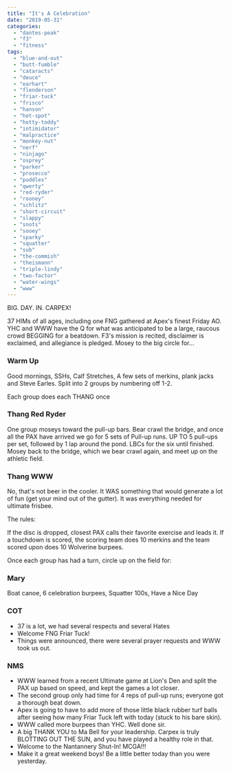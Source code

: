 ```yaml
---
title: "It's A Celebration"
date: "2019-05-31"
categories: 
  - "dantes-peak"
  - "f3"
  - "fitness"
tags: 
  - "blue-and-out"
  - "butt-fumble"
  - "cataracts"
  - "deuce"
  - "earhart"
  - "flenderson"
  - "friar-tuck"
  - "frisco"
  - "hanson"
  - "hot-spot"
  - "hotty-toddy"
  - "intimidator"
  - "malpractice"
  - "monkey-nut"
  - "nerf"
  - "ninjago"
  - "osprey"
  - "parker"
  - "prosecco"
  - "puddles"
  - "qwerty"
  - "red-ryder"
  - "rooney"
  - "schlitz"
  - "short-circuit"
  - "slappy"
  - "snots"
  - "sooey"
  - "sparky"
  - "squatter"
  - "sub"
  - "the-commish"
  - "theismann"
  - "triple-lindy"
  - "two-factor"
  - "water-wings"
  - "www"
---
```


BIG. DAY. IN. CARPEX!

37 HIMs of all ages, including one FNG gathered at Apex's finest Friday AO. YHC and WWW have the Q for what was anticipated to be a large, raucous crowd BEGGING for a beatdown. F3's mission is recited, disclaimer is exclaimed, and allegiance is pledged. Mosey to the big circle for...

### Warm Up

Good mornings, SSHs, Calf Stretches, A few sets of merkins, plank jacks and Steve Earles. Split into 2 groups by numbering off 1-2.

Each group does each THANG once

### Thang Red Ryder

One group moseys toward the pull-up bars. Bear crawl the bridge, and once all the PAX have arrived we go for 5 sets of Pull-up runs. UP TO 5 pull-ups per set, followed by 1 lap around the pond. LBCs for the six until finished. Mosey back to the bridge, which we bear crawl again, and meet up on the athletic field.

### Thang WWW

No, that's not beer in the cooler. It WAS something that would generate a lot of fun (get your mind out of the gutter). It was everything needed for ultimate frisbee.

The rules:

If the disc is dropped, closest PAX calls their favorite exercise and leads it. If a touchdown is scored, the scoring team does 10 merkins and the team scored upon does 10 Wolverine burpees.

Once each group has had a turn, circle up on the field for:

### Mary

Boat canoe, 6 celebration burpees, Squatter 100s, Have a Nice Day

### COT

- 37 is a lot, we had several respects and several Hates
- Welcome FNG Friar Tuck!
- Things were announced, there were several prayer requests and WWW took us out.

### NMS

- WWW learned from a recent Ultimate game at Lion's Den and split the PAX up based on speed, and kept the games a lot closer.
- The second group only had time for 4 reps of pull-up runs; everyone got a thorough beat down.
- Apex is going to have to add more of those little black rubber turf balls after seeing how many Friar Tuck left with today (stuck to his bare skin).
- WWW called more burpees than YHC. Well done sir.
- A big THANK YOU to Ma Bell for your leadership. Carpex is truly BLOTTING OUT THE SUN, and you have played a healthy role in that.
- Welcome to the Nantannery Shut-In! MCGA!!!
- Make it a great weekend boys! Be a little better today than you were yesterday.

